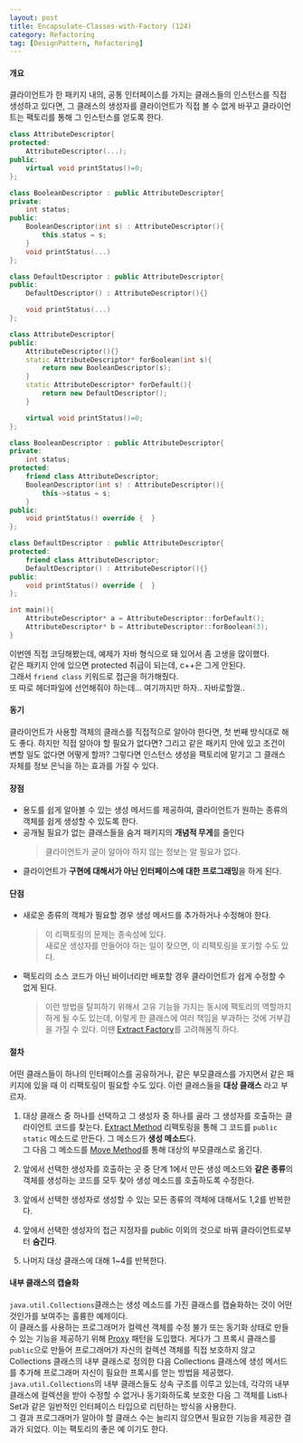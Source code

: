 ```yaml
---
layout: post
title: Encapsulate-Classes-with-Factory (124)
category: Refactoring
tag: [DesignPattern, Refactoring] 
---
```


#### 개요

클라이언트가 한 패키지 내의, 공통 인터페이스를 가지는 클래스들의 인스턴스를 직접 생성하고 있다면, 그 클래스의 생성자를 클라이언트가 직접 볼 수 없게 바꾸고 클라이언트는 팩토리를 통해 그 인스턴스를 얻도록 한다.  

```c++
class AttributeDescriptor{
protected:
    AttributeDescriptor(...);
public:
    virtual void printStatus()=0;
};

class BooleanDescriptor : public AttributeDescriptor{
private:
    int status;
public:
    BooleanDescriptor(int s) : AttributeDescriptor(){
        this.status = s;
    }
    void printStatus(...)
};

class DefaultDescriptor : public AttributeDescriptor{
public:
    DefaultDescriptor() : AttributeDescriptor(){}

    void printStatus(...)
};
```

```c++
class AttributeDescriptor{
public:
    AttributeDescriptor(){}
    static AttributeDescriptor* forBoolean(int s){
        return new BooleanDescriptor(s);
    }
    static AttributeDescriptor* forDefault(){
        return new DefaultDescriptor();
    }

    virtual void printStatus()=0;
};

class BooleanDescriptor : public AttributeDescriptor{
private:
    int status;
protected:
    friend class AttributeDescriptor;
    BooleanDescriptor(int s) : AttributeDescriptor(){
        this->status = s;
    }
public:
    void printStatus() override {  }
};

class DefaultDescriptor : public AttributeDescriptor{
protected:
    friend class AttributeDescriptor;
    DefaultDescriptor() : AttributeDescriptor(){}
public:
    void printStatus() override {  }
};

int main(){
    AttributeDescriptor* a = AttributeDescriptor::forDefault();
    AttributeDescriptor* b = AttributeDescriptor::forBoolean(3);
}

```

이번엔 직접 코딩해봤는데, 예제가 자바 형식으로 돼 있어서 좀 고생을 많이했다.  
같은 패키지 안에 있으면 protected 취급이 되는데, c++은 그게 안된다.  
그래서 `friend class` 키워드로 접근을 허가해줬다.  
또 따로 헤더파일에 선언해줘야 하는데... 여기까지만 하자.. 자바로할껄..  

#### 동기

클라이언트가 사용할 객체의 클래스를 직접적으로 알아야 한다면, 첫 번째 방식대로 해도 좋다. 하지만 직접 알아야 할 필요가 없다면? 그리고 같은 패키지 안에 있고 조건이 변할 일도 없다면 어떻게 할까? 그렇다면 인스턴스 생성을 팩토리에 맡기고 그 클래스 자체를 정보 은닉을 하는 효과를 가질 수 있다.  

#### 장점

- 용도를 쉽게 알아볼 수 있는 생성 메서드를 제공하여, 클라이언트가 원하는 종류의 객체를 쉽게 생성할 수 있도록 한다.  
- 공개될 필요가 없는 클래스들을 숨겨 패키지의 **개념적 무게**를 줄인다  
    >클라이언트가 굳이 알아야 하지 않는 정보는 알 필요가 없다.  
- 클라이언트가 **구현에 대해서가 아닌 인터페이스에 대한 프로그래밍**을 하게 된다.  

#### 단점

- 새로운 종류의 객체가 필요할 경우 생성 메서드를 추가하거나 수정해야 한다.  

    > 이 리팩토링의 문제는 종속성에 있다.  
    새로운 생성자를 만들어야 하는 일이 잦으면, 이 리팩토링을 포기할 수도 있다.  

- 팩토리의 소스 코드가 아닌 바이너리만 배포할 경우 클라이언트가 쉽게 수정할 수 없게 된다.  

    >이런 방법을 탈피하기 위해서 고유 기능을 가지는 동시에 팩토리의 역할까지 하게 될 수도 있는데, 이렇게 한 클래스에 여러 책임을 부과하는 것에 거부감을 가질 수 있다. 이땐 [Extract Factory](https://jo631.github.io/refactoring/2021/04/13/Replace-Constructors-With-Creation-Methods/#extract-factory-%ED%8C%A9%ED%86%A0%EB%A6%AC-%EC%B6%94%EC%B6%9C)를 고려해봄직 하다.  

#### 절차  

어떤 클래스들이 하나의 인터페이스를 공유하거나, 같은 부모클래스를 가지면서 같은 패키지에 있을 때 이 리팩토링이 필요할 수도 있다. 이런 클래스들을 **대상 클래스** 라고 부르자.  

1. 대상 클래스 중 하나를 선택하고 그 생성자 중 하나를 골라 그 생성자를 호출하는 클라이언트 코드를 찾는다. [Extract Method](https://jo631.github.io/refactoring/2021/04/09/RefactoringToPattern/#extract-method) 리팩토링을 통해 그 코드를 `public static` 메소드로 만든다. 그 메소드가 **생성 메소드**다.  
그 다음 그 메소드를 [Move Method](https://jo631.github.io/refactoring/2021/04/09/RefactoringToPattern/#move-method)를 통해 대상의 부모클래스로 옮긴다.  

2. 앞에서 선택한 생성자를 호출하는 곳 중 단계 1에서 만든 생성 메소드와 **같은 종류**의 객체를 생성하는 코드를 모두 찾아 생성 메소드를 호출하도록 수정한다.  

3. 앞에서 선택한 생성자로 생성할 수 있는 모든 종류의 객체에 대해서도 1,2를 반복한다.  

4. 앞에서 선택한 생성자의 접근 지정자를 public 이외의 것으로 바꿔 클라이언트로부터 **숨긴다**.  

5. 나머지 대상 클래스에 대해 1~4를 반복한다.  


#### 내부 클래스의 캡슐화
`java.util.Collections`클래스는 생성 메소드를 가진 클래스를 캡슐화하는 것이 어떤것인가를 보여주는 훌륭한 예제이다.  
이 클래스를 사용하는 프로그래머가 컬렉션 객체를 수정 불가 또는 동기화 상태로 만들 수 있는 기능을 제공하기 위해 [Proxy](https://jo631.github.io/refactoring/2021/04/13/ProxyPattern/) 패턴을 도입했다. 게다가 그 프록시 클래스를 `public`으로 만들어 프로그래머가 자신의 컬렉션 객체를 직접 보호하지 않고 Collections 클래스의 내부 클래스로 정의한 다음 Collections 클래스에 생성 메서드를 추가해 프로그래머 자신이 필요한 프록시를 얻는 방법을 제공했다.  
`java.util.Collections`의 내부 클래스들도 상속 구조를 이루고 있는데, 각각의 내부 클래스에 컬렉션을 받아 수정할 수 없거나 동기화하도록 보호한 다음 그 객체를 List나 Set과 같은 일반적인 인터페이스 타입으로 리턴하는 방식을 사용한다.  
그 결과 프로그래머가 알아야 할 클래스 수는 늘리지 않으면서 필요한 기능을 제공한 결과가 되었다. 이는 팩토리의 좋은 예 이기도 한다.  